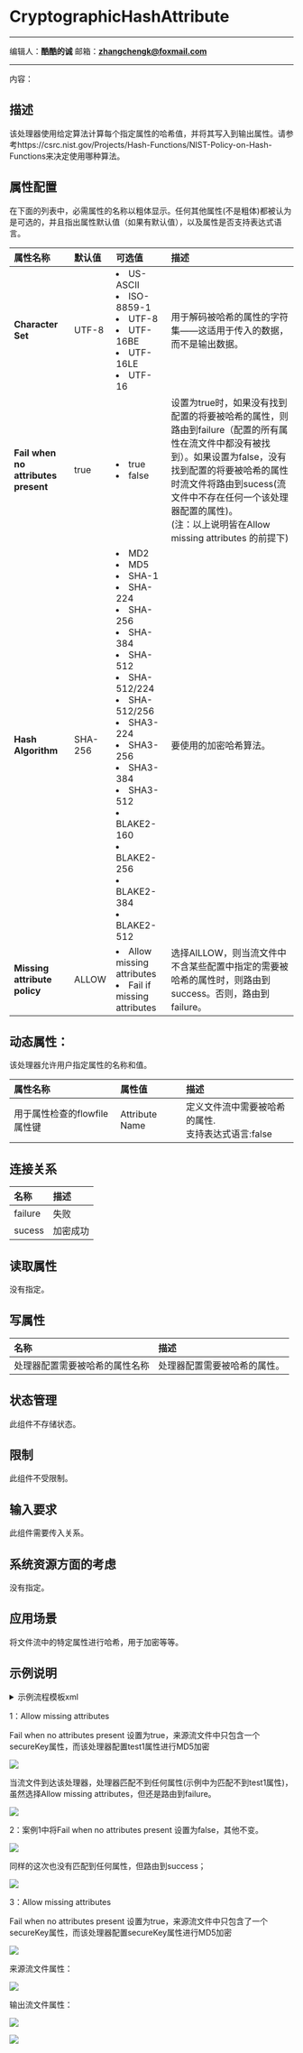 # CryptographicHashAttribute
***
编辑人：__**酷酷的诚**__  邮箱：**zhangchengk@foxmail.com** 
***
内容：


## 描述

该处理器使用给定算法计算每个指定属性的哈希值，并将其写入到输出属性。请参考https://csrc.nist.gov/Projects/Hash-Functions/NIST-Policy-on-Hash-Functions来决定使用哪种算法。

## 属性配置

在下面的列表中，必需属性的名称以粗体显示。任何其他属性(不是粗体)都被认为是可选的，并且指出属性默认值（如果有默认值），以及属性是否支持表达式语言。

|属性名称|默认值|可选值|描述|
|:-|:-|:-|:-|
|**Character Set**|UTF-8|<li>US-ASCII </li><li>ISO-8859-1 </li><li>UTF-8</li><li>UTF-16BE</li><li>UTF-16LE</li><li>UTF-16</li>|用于解码被哈希的属性的字符集——这适用于传入的数据，而不是输出数据。|
|**Fail when no attributes present**|true|<li>true</li><li>false</li>|设置为true时，如果没有找到配置的将要被哈希的属性，则路由到failure（配置的所有属性在流文件中都没有被找到）。如果设置为false，没有找到配置的将要被哈希的属性时流文件将路由到sucess(流文件中不存在任何一个该处理器配置的属性)。<br>(注：以上说明皆在Allow missing attributes 的前提下)|
|**Hash Algorithm**|SHA-256|<li>MD2</li><li>MD5</li><li>SHA-1 </li><li>SHA-224 </li><li>SHA-256</li><li>SHA-384</li><li>SHA-512</li><li>SHA-512/224 </li><li>SHA-512/256</li><li>SHA3-224 </li><li>SHA3-256</li><li>SHA3-384</li><li>SHA3-512</li><li>BLAKE2-160</li><li>BLAKE2-256</li><li>BLAKE2-384 </li><li>BLAKE2-512</li>|要使用的加密哈希算法。|
|**Missing attribute policy**|ALLOW|<li>Allow missing attributes </li><li>Fail if missing attributes</li>|选择AlLLOW，则当流文件中不含某些配置中指定的需要被哈希的属性时，则路由到success。否则，路由到failure。|

## 动态属性：

该处理器允许用户指定属性的名称和值。

|属性名称|属性值|描述|
|:-|:-|:-|
|用于属性检查的flowfile属性键|Attribute Name|定义文件流中需要被哈希的属性.<br>支持表达式语言:false|

## 连接关系

|名称|描述|
|:-|:-|
|failure|失败|
|sucess|加密成功|

## 读取属性

没有指定。

## 写属性

|名称|描述|
|:-|:-|
|处理器配置需要被哈希的属性名称|处理器配置需要被哈希的属性。|

## 状态管理

此组件不存储状态。

## 限制

此组件不受限制。

## 输入要求

此组件需要传入关系。

## 系统资源方面的考虑

没有指定。

## 应用场景

将文件流中的特定属性进行哈希，用于加密等等。

## 示例说明

<details>
<summary>示例流程模板xml</summary>
<p>流程图</p>
<img src="./img/CryptographicHashAttribute/demo.png">
<p>流程模板xml(1.9.2)</p>
链接: <a target="_blank" href="https://pan.baidu.com/s/1_l4zYkFzg_SJWihv620QYg&shfl=shareset">百度云盘</a> 提取码: hyi5 
</details>

1：Allow missing attributes 

Fail when no attributes present 设置为true，来源流文件中只包含一个secureKey属性，而该处理器配置test1属性进行MD5加密

![](./img/CryptographicHashAttribute/config.png)

当流文件到达该处理器，处理器匹配不到任何属性(示例中为匹配不到test1属性)，虽然选择Allow missing attributes，但还是路由到failure。

![](./img/CryptographicHashAttribute/result.png)

2：案例1中将Fail when no attributes present 设置为false，其他不变。

![](./img/CryptographicHashAttribute/config2.png)

同样的这次也没有匹配到任何属性，但路由到success；

![](./img/CryptographicHashAttribute/result2.png)

3：Allow missing attributes 

Fail when no attributes present 设置为true，来源流文件中只包含了一个secureKey属性，而该处理器配置secureKey属性进行MD5加密

![](./img/CryptographicHashAttribute/config3.png)

来源流文件属性：

![](./img/CryptographicHashAttribute/attribute.png)

输出流文件属性：

![](./img/CryptographicHashAttribute/output.png)

![](./img/CryptographicHashAttribute/output2.png)


